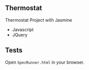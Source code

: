 ## Thermostat

Thermostat Project with Jasmine
- Javascript
- JQuery

## Tests

Open `SpecRunner.html` in your browser.
